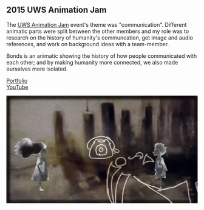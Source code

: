 ## 2015 UWS Animation Jam

The [UWS Animation Jam](https://www.eventbrite.co.uk/e/uws-animation-and-game-jam-tickets-16690988195) event's theme was "communication". Different animatic parts were split between the other members and my role was to research on the history of humanity's communcation, get image and audio references, and work on background ideas with a team-member.

Bonds is an animatic showing the history of how people communicated with each other; and by making humanity more connected, we also made ourselves more isolated.

[Portfolio](https://yuchingho.com/)\
[YouTube](https://youtu.be/_OIMqH19pn4)

<p align="center">
  <img src="https://github.com/yuchingho/University/blob/master/Events/2015.05.05%20to%202015.05.07%20-%20GameJam%20UWS%20Animation/GameJam%20Bonds.png" alt="GameJam Bonds"/>
</p>